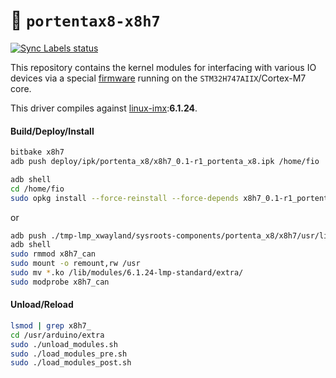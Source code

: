 :floppy_disk: `portentax8-x8h7`
===============================
[![Sync Labels status](https://github.com/arduino/portentax8-x8h7/actions/workflows/sync-labels.yml/badge.svg)](https://github.com/arduino/portentax8-x8h7/actions/workflows/sync-labels.yml)

This repository contains the kernel modules for interfacing with various IO devices via a special [firmware](https://github.com/arduino/portentax8-stm32h7-fw) running on the `STM32H747AIIX`/Cortex-M7 core.

This driver compiles against [linux-imx](https://github.com/nxp-imx/linux-imx):**6.1.24**.

#### Build/Deploy/Install
```bash
bitbake x8h7
adb push deploy/ipk/portenta_x8/x8h7_0.1-r1_portenta_x8.ipk /home/fio
```
```bash
adb shell
cd /home/fio
sudo opkg install --force-reinstall --force-depends x8h7_0.1-r1_portenta_x8.ipk
```
or
```bash
adb push ./tmp-lmp_xwayland/sysroots-components/portenta_x8/x8h7/usr/lib/modules/5.10.93-lmp-standard/extra/*.ko /home/fio
adb shell
sudo rmmod x8h7_can
sudo mount -o remount,rw /usr
sudo mv *.ko /lib/modules/6.1.24-lmp-standard/extra/
sudo modprobe x8h7_can
```
#### Unload/Reload
```bash
lsmod | grep x8h7_
cd /usr/arduino/extra
sudo ./unload_modules.sh
sudo ./load_modules_pre.sh
sudo ./load_modules_post.sh
```
